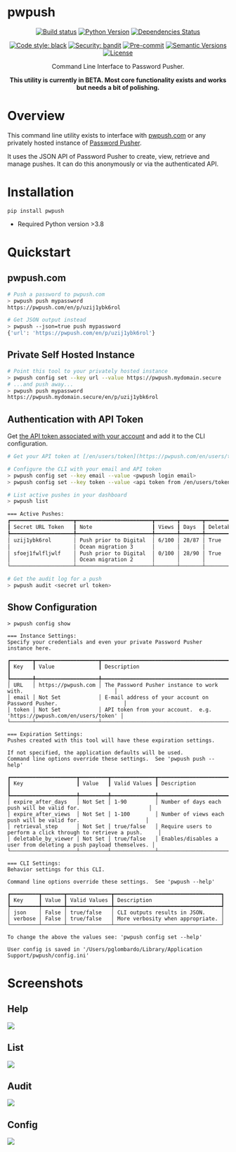 # pwpush

<div align="center">

[![Build status](https://github.com/pglombardo/pwpush-cli/workflows/build/badge.svg?branch=master&event=push)](https://github.com/pglombardo/pwpush-cli/actions?query=workflow%3Abuild)
[![Python Version](https://img.shields.io/pypi/pyversions/pwpush.svg)](https://pypi.org/project/pwpush/)
[![Dependencies Status](https://img.shields.io/badge/dependencies-up%20to%20date-brightgreen.svg)](https://github.com/pglombardo/pwpush-cli/pulls?utf8=%E2%9C%93&q=is%3Apr%20author%3Aapp%2Fdependabot)

[![Code style: black](https://img.shields.io/badge/code%20style-black-000000.svg)](https://github.com/psf/black)
[![Security: bandit](https://img.shields.io/badge/security-bandit-green.svg)](https://github.com/PyCQA/bandit)
[![Pre-commit](https://img.shields.io/badge/pre--commit-enabled-brightgreen?logo=pre-commit&logoColor=white)](https://github.com/pglombardo/pwpush-cli/blob/master/.pre-commit-config.yaml)
[![Semantic Versions](https://img.shields.io/badge/%20%20%F0%9F%93%A6%F0%9F%9A%80-semantic--versions-e10079.svg)](https://github.com/pglombardo/pwpush-cli/releases)
[![License](https://img.shields.io/github/license/pglombardo/pwpush-cli)](https://github.com/pglombardo/pwpush/blob/master/LICENSE)

Command Line Interface to Password Pusher.
  
<strong>This utility is currently in BETA.  Most core functionality exists and works but needs a bit of polishing.</strong>

</div>

# Overview

This command line utility exists to interface with [pwpush.com](https://pwpush.com) or any privately hosted instance of [Password Pusher](https://github.com/pglombardo/PasswordPusher).

It uses the JSON API of Password Pusher to create, view, retrieve and manage pushes.  It can do this anonymously or via the authenticated API.

# Installation

`pip install pwpush`

* Required Python version >3.8

# Quickstart

## pwpush.com

```sh
# Push a password to pwpush.com
> pwpush push mypassword
https://pwpush.com/en/p/uzij1ybk6rol

# Get JSON output instead
> pwpush --json=true push mypassword
{'url': 'https://pwpush.com/en/p/uzij1ybk6rol'}
```
## Private Self Hosted Instance

```sh
# Point this tool to your privately hosted instance
> pwpush config set --key url --value https://pwpush.mydomain.secure
# ...and push away...
> pwpush push mypassword
https://pwpush.mydomain.secure/en/p/uzij1ybk6rol
```

## Authentication with API Token

Get [the API token associated with your account](https://pwpush.com/en/users/token) and add it to the CLI configuration.

```sh
# Get your API token at [/en/users/token](https://pwpush.com/en/users/token)

# Configure the CLI with your email and API token
> pwpush config set --key email --value <pwpush login email>
> pwpush config set --key token --value <api token from /en/users/token>

# List active pushes in your dashboard
> pwpush list

=== Active Pushes:
┏━━━━━━━━━━━━━━━━━━━━┳━━━━━━━━━━━━━━━━━━━━━━━━┳━━━━━━━┳━━━━━━━┳━━━━━━━━━━━━━━━━━━━━━┳━━━━━━━━━━━━━━━━┳━━━━━━━━━━━━━━━━━━━━━━━━┓
┃ Secret URL Token   ┃ Note                   ┃ Views ┃ Days  ┃ Deletable by Viewer ┃ Retrieval Step ┃ Created                ┃
┡━━━━━━━━━━━━━━━━━━━━╇━━━━━━━━━━━━━━━━━━━━━━━━╇━━━━━━━╇━━━━━━━╇━━━━━━━━━━━━━━━━━━━━━╇━━━━━━━━━━━━━━━━╇━━━━━━━━━━━━━━━━━━━━━━━━┩
│ uzij1ybk6rol       │ Push prior to Digital  │ 6/100 │ 28/87 │ True                │ False          │ 10/08/2022, 11:55:49   │
│                    │ Ocean migration 3      │       │       │                     │                │ UTC                    │
│ sfoej1fwlfljwlf    │ Push prior to Digital  │ 0/100 │ 28/90 │ True                │ True           │ 10/08/2022, 11:55:19   │
│                    │ Ocean migration 2      │       │       │                     │                │ UTC                    │
└────────────────────┴────────────────────────┴───────┴───────┴─────────────────────┴────────────────┴────────────────────────┘

# Get the audit log for a push
> pwpush audit <secret url token>
```

## Show Configuration

```
> pwpush config show

=== Instance Settings:
Specify your credentials and even your private Password Pusher instance here.

┏━━━━━━━┳━━━━━━━━━━━━━━━━━━━━┳━━━━━━━━━━━━━━━━━━━━━━━━━━━━━━━━━━━━━━━━━━━━━━━━━━━━━━━━━━━━━━━━━━━━━━━━┓
┃ Key   ┃ Value              ┃ Description                                                            ┃
┡━━━━━━━╇━━━━━━━━━━━━━━━━━━━━╇━━━━━━━━━━━━━━━━━━━━━━━━━━━━━━━━━━━━━━━━━━━━━━━━━━━━━━━━━━━━━━━━━━━━━━━━┩
│ URL   │ https://pwpush.com │ The Password Pusher instance to work with.                             │
│ email │ Not Set            │ E-mail address of your account on Password Pusher.                     │
│ token │ Not Set            │ API token from your account.  e.g. 'https://pwpush.com/en/users/token' │
└───────┴────────────────────┴────────────────────────────────────────────────────────────────────────┘

=== Expiration Settings:
Pushes created with this tool will have these expiration settings.

If not specified, the application defaults will be used.
Command line options override these settings.  See 'pwpush push --help'

┏━━━━━━━━━━━━━━━━━━━━━┳━━━━━━━━━┳━━━━━━━━━━━━━━┳━━━━━━━━━━━━━━━━━━━━━━━━━━━━━━━━━━━━━━━━━━━━━━━━━━━━━━━━━━━━━━━━━━┓
┃ Key                 ┃ Value   ┃ Valid Values ┃ Description                                                      ┃
┡━━━━━━━━━━━━━━━━━━━━━╇━━━━━━━━━╇━━━━━━━━━━━━━━╇━━━━━━━━━━━━━━━━━━━━━━━━━━━━━━━━━━━━━━━━━━━━━━━━━━━━━━━━━━━━━━━━━━┩
│ expire_after_days   │ Not Set │ 1-90         │ Number of days each push will be valid for.                      │
│ expire_after_views  │ Not Set │ 1-100        │ Number of views each push will be valid for.                     │
│ retrieval_step      │ Not Set │ true/false   │ Require users to perform a click through to retrieve a push.     │
│ deletable_by_viewer │ Not Set │ true/false   │ Enables/disables a user from deleting a push payload themselves. │
└─────────────────────┴─────────┴──────────────┴──────────────────────────────────────────────────────────────────┘

=== CLI Settings:
Behavior settings for this CLI.

Command line options override these settings.  See 'pwpush --help'

┏━━━━━━━━━┳━━━━━━━┳━━━━━━━━━━━━━━┳━━━━━━━━━━━━━━━━━━━━━━━━━━━━━━━━━━┓
┃ Key     ┃ Value ┃ Valid Values ┃ Description                      ┃
┡━━━━━━━━━╇━━━━━━━╇━━━━━━━━━━━━━━╇━━━━━━━━━━━━━━━━━━━━━━━━━━━━━━━━━━┩
│ json    │ False │ true/false   │ CLI outputs results in JSON.     │
│ verbose │ False │ true/false   │ More verbosity when appropriate. │
└─────────┴───────┴──────────────┴──────────────────────────────────┘

To change the above the values see: 'pwpush config set --help'

User config is saved in '/Users/pglombardo/Library/Application Support/pwpush/config.ini'
```

# Screenshots

## Help

![](https://pwpush.fra1.cdn.digitaloceanspaces.com/cli/pwpush-cli-help.png)

## List

![](https://pwpush.fra1.cdn.digitaloceanspaces.com/cli/pwpush-cli-list.png)

## Audit

![](https://pwpush.fra1.cdn.digitaloceanspaces.com/cli/pwpush-cli-audit.png)

## Config

![](https://pwpush.fra1.cdn.digitaloceanspaces.com/cli/pwpush-cli-config.png)
